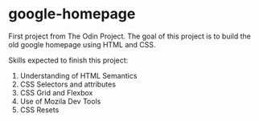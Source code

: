 # google-homepage

First project from The Odin Project.
The goal of this project is to build the old google homepage using HTML and CSS.

Skills expected to finish this project:
1. Understanding of HTML Semantics
2. CSS Selectors and attributes
3. CSS Grid and Flexbox
4. Use of Mozila Dev Tools
5. CSS Resets